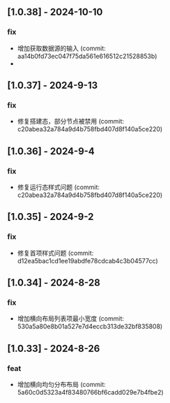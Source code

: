 ## [1.0.38] - 2024-10-10

### fix

- 增加获取数据源的输入 (commit: aa14b0fd73ec047f75da561e616512c21528853b)
- 
## [1.0.37] - 2024-9-13

### fix

- 修复搭建态，部分节点被禁用 (commit: c20abea32a784a9d4b758fbd407d8f140a5ce220)

## [1.0.36] - 2024-9-4

### fix

- 修复运行态样式问题 (commit: c20abea32a784a9d4b758fbd407d8f140a5ce220)

## [1.0.35] - 2024-9-2

### fix

- 修复首项样式问题 (commit: d12ea5bac1cd1ee19abdfe78cdcab4c3b04577cc)

## [1.0.34] - 2024-8-28

### fix

- 增加横向布局列表项最小宽度 (commit: 530a5a80e8b01a527e7d4eccb313de32bf835808)

## [1.0.33] - 2024-8-26

### feat

- 增加横向均匀分布布局 (commit: 5a60c0d5323a4f83480766bf6cadd029e7b4fbe2)
